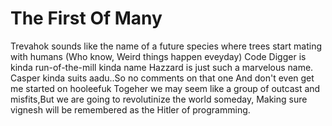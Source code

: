 # The First Of Many
Trevahok sounds like the name of a future species where trees start mating with humans (Who know, Weird things happen eveyday)
Code Digger is kinda run-of-the-mill kinda name
Hazzard is just such a marvelous name.
Casper kinda suits aadu..So no comments on that one
And don't even get me started on hooleefuk
Togeher we may seem like a group of outcast and misfits,But we are going to revolutinize the world someday, Making sure vignesh will be remembered as the Hitler of programming.
